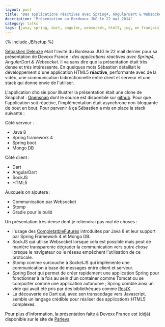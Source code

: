 ```yaml
---
layout: post
title: "Des applications réactives avec Spring4, AngularDart & Websocket"
description: "Présentation au Bordeaux JUG le 22 mai 2014"
category: talks
tags: [java, spring, dart, angular, websocket, html5, jug, en français]
---
```

{% include JB/setup %}

[Sébastien Deleuze]() était l'invité du Bordeaux JUG le 22 mail dernier pour sa présentation de Devoxx France : *des applications réactives avec Spring4, AngularDart & Websocket*. Il va sans dire que la présentation était très dense et très intéressante. En quelques mots Sébastien détaillait le développement d'une application HTML5 **réactive**, performante avec de la vidéo, une communication bidirectionnelle entre client et serveur et une stack qui donne envie de l'utiliser.

<!--more-->

L'application choisie pour illustrer la présentation était une clone de Snapchat : [Opensnap](http://opensnap.io) dont le source est disponible sur [github](https://github.com/sdeleuze/opensnap). Pour que l'application soit réactive, l'implémentation était asynchrone non-bloquante de bout en bout. Pour parvenir à ça Sébastien a mis en place la stack suivante :

Côté serveur :
- Java 8
- Spring framework 4
- Spring boot
- Mongo DB

Côté client :
- Dart
- AngularDart
- SockJS
- HTML5

Auxquels on ajoutera :
- Communication par Websocket
- Stomp
- Gradle pour le build

Un présentation très dense dont je retiendrai pas mal de choses :

- l'usage des [CompletatbleFutures](http://docs.oracle.com/javase/8/docs/api/java/util/concurrent/CompletableFuture.html) introduites par Java 8 et leur support par Spring Framework 4 et Mongo DB.
- SockJS qui utilise Websocket lorsque cela est possible mais peut de manière transparente dégrader la communication vers *autre chose* lorsque le navigateur ou le réseau empêchent l'utilisation de ce protocole.
- Stomp comme surcouche à SocketJS qui implémente une communication à base de messages entre client et serveur.
- Spring Boot qui permet de créer rapidement une application Spring pour fonctionner à la fois au sein d'un container comme Tomcat ou se comporter comme une application autonome ; Spring comble ainsi un vide qui avait été pris par des bibliothèques comme [RestX](http://restx.io).
- La découverte de Dart qui, avec son transcodage vers Javascript, semble un langage crédible pour réaliser des applications HTML5 complexes.

Pour plus d'information, la présentation faite à Devoxx France est (déjà) disponible sur le site de [Parleys](http://www.parleys.com/play/535f5b7ae4b0c5ba17d434e7)

